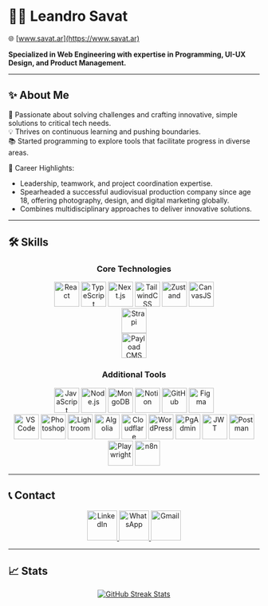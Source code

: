 # 👨‍💻 Leandro Savat  
🌐 [www.savat.ar](https://www.savat.ar)  

**Specialized in Web Engineering with expertise in Programming, UI-UX Design, and Product Management.**

---

## ✨ About Me  

🚀 Passionate about solving challenges and crafting innovative, simple solutions to critical tech needs.  
💡 Thrives on continuous learning and pushing boundaries.  
📚 Started programming to explore tools that facilitate progress in diverse areas.  

🔑 Career Highlights:  
- Leadership, teamwork, and project coordination expertise.  
- Spearheaded a successful audiovisual production company since age 18, offering photography, design, and digital marketing globally.  
- Combines multidisciplinary approaches to deliver innovative solutions.  

---

## 🛠️ Skills  

<div align="center">

### **Core Technologies**  
<a href="https://reactjs.org/" target="_blank"><img src="https://img.icons8.com/color/48/000000/react-native.png" alt="React" width="50"/></a>
<a href="https://www.typescriptlang.org/" target="_blank"><img src="https://img.icons8.com/color/48/000000/typescript.png" alt="TypeScript" width="50"/></a>
<a href="https://nextjs.org/" target="_blank"><img src="https://img.icons8.com/fluency/48/000000/nextjs.png" alt="Next.js" width="50"/></a>
<a href="https://tailwindcss.com/" target="_blank"><img src="https://img.icons8.com/color/48/000000/tailwindcss.png" alt="TailwindCSS" width="50"/></a>
<a href="https://zustand-demo.pmnd.rs/" target="_blank"><img src="https://repository-images.githubusercontent.com/180328715/fca49300-e7f1-11ea-9f51-cfd949b31560" alt="Zustand" width="50"/></a>
<a href="https://canvas.com/" target="_blank"><img src="https://freelogopng.com/images/all_img/1656734305canva-app-icon.png" alt="CanvasJS" width="50"/></a>  
<a href="https://strapi.io/" target="_blank"><img src="https://assets.super.so/e7c0f16c-8bd3-4c76-8075-4c86f986e1b2/uploads/favicon/9c68ae10-0a8a-4e3f-9084-3625b19df9cb.png" alt="Strapi" width="50"/></a>  
<a href="https://payloadcms.com/" target="_blank"><img src="https://cdn.prod.website-files.com/5f15081919fdf673994ab5fd/6609e72483b3cbc5f7631d49_Payload-Logo.svg" alt="Payload CMS" width="50"/></a>

### **Additional Tools**  
<a href="https://www.javascript.com/" target="_blank"><img src="https://img.icons8.com/color/48/000000/javascript.png" alt="JavaScript" width="50"/></a>
<a href="https://nodejs.org/" target="_blank"><img src="https://img.icons8.com/color/48/000000/nodejs.png" alt="Node.js" width="50"/></a>
<a href="https://www.mongodb.com/" target="_blank"><img src="https://img.icons8.com/color/48/000000/mongodb.png" alt="MongoDB" width="50"/></a>
<a href="https://www.notion.so/" target="_blank"><img src="https://cdn.iconscout.com/icon/free/png-256/notion-2296040-1911999.png" alt="Notion" width="50"/></a>
<a href="https://github.com/" target="_blank"><img src="https://img.icons8.com/color/48/000000/github.png" alt="GitHub" width="50"/></a>
<a href="https://www.figma.com/" target="_blank"><img src="https://img.icons8.com/color/48/000000/figma.png" alt="Figma" width="50"/></a>  
<a href="https://code.visualstudio.com/" target="_blank"><img src="https://img.icons8.com/color/48/000000/visual-studio-code-2019.png" alt="VS Code" width="50"/></a>
<a href="https://www.adobe.com/products/photoshop.html" target="_blank"><img src="https://img.icons8.com/color/48/000000/adobe-photoshop.png" alt="Photoshop" width="50"/></a>
<a href="https://www.adobe.com/products/lightroom.html" target="_blank"><img src="https://img.icons8.com/color/48/000000/adobe-lightroom.png" alt="Lightroom" width="50"/></a>
<a href="https://www.algolia.com/" target="_blank"><img src="https://img.icons8.com/color/48/000000/algolia.png" alt="Algolia" width="50"/></a>
<a href="https://www.cloudflare.com/" target="_blank"><img src="https://img.icons8.com/color/48/000000/cloudflare.png" alt="Cloudflare" width="50"/></a>
<a href="https://wordpress.com/" target="_blank"><img src="https://img.icons8.com/color/48/000000/wordpress.png" alt="WordPress" width="50"/></a>
<a href="https://www.pgadmin.org/" target="_blank"><img src="https://img.icons8.com/color/48/000000/postgresql.png" alt="PgAdmin" width="50"/></a>
<a href="https://jwt.io/" target="_blank"><img src="https://img.icons8.com/color/48/000000/jwt.png" alt="JWT" width="50"/></a>
<a href="https://postman.com/" target="_blank"><img src="https://img.icons8.com/dusk/48/000000/postman-api.png" alt="Postman" width="50"/></a>
<a href="https://playwright.dev/" target="_blank"><img src="https://img.icons8.com/dusk/48/000000/test-tube.png" alt="Playwright" width="50"/></a>
<a href="https://n8n.io/" target="_blank"><img src="https://img.icons8.com/dusk/48/000000/flow-chart.png" alt="n8n" width="50"/></a>

</div>

---

## 📞 Contact  

<div align="center">
    <a href="https://www.linkedin.com/in/leandrosavat/" target="_blank">
        <img src="https://cdn.icon-icons.com/icons2/2530/PNG/512/linkedin_button_icon_151847.png" alt="LinkedIn" width="60"/>
    </a>
    <a href="https://wa.me/1234567890" target="_blank">
        <img src="https://cdn.icon-icons.com/icons2/2530/PNG/512/whatsapp_button_icon_151832.png" alt="WhatsApp" width="60"/>
    </a>
    <a href="mailto:leandrosavat@gmail.com" target="_blank">
        <img src="https://cdn.icon-icons.com/icons2/2530/PNG/512/gmail_button_icon_151848.png" alt="Gmail" width="60"/>
    </a>
</div>

---

## 📈 Stats  

<div align="center">
    <a href="https://git.io/streak-stats">
        <img src="https://github-readme-streak-stats.herokuapp.com?user=leandroonline&theme=radical&card_width=700" alt="GitHub Streak Stats" />
    </a>
</div>
